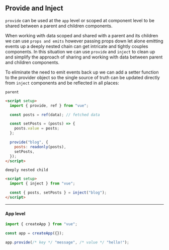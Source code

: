## Provide and Inject

`provide` can be used at the `app` level or scoped at component level to be shared between a parent and children components.

When working with data scoped and shared with a parent and its children we can use `props and emits` however passing props down let alone emitting events up a deeply nested chain can get intricate and tightly couples components. In this situation we can use `provide` and `inject` to clean up and simplify the approach of sharing and working with data between parent and children components.

To eliminate the need to emit events back up we can add a setter function to the provider object so the single source of truth can be updated directly from `inject` components and be reflected in all places:

`parent`

```html
<script setup>
  import { provide, ref } from "vue";

  const posts = ref(data); // fetched data

  const setPosts = (posts) => {
    posts.value = posts;
  };

  provide("blog", {
    posts: readonly(posts),
    setPosts,
  });
</script>
```

`deeply nested child`

```html
<script setup>
  import { inject } from "vue";

  const { posts, setPosts } = inject("blog");
</script>
```

---

#### App level

```js
import { createApp } from "vue";

const app = createApp({});

app.provide(/* key */ "message", /* value */ "hello!");
```
